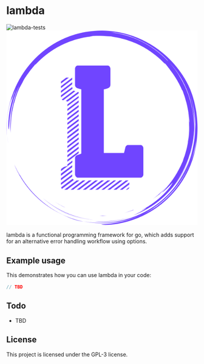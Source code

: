 # lambda

![lambda-tests](https://github.com/4thel00z/lambda/workflows/Test/badge.svg)
![lambda-logo](https://github.com/4thel00z/lambda/raw/assets/logo.svg)

lambda is a functional programming framework for go, which adds support for an alternative error handling workflow using options.

## Example usage

This demonstrates how you can use lambda in your code: 

```go
// TBD
```

## Todo

* TBD

## License

This project is licensed under the GPL-3 license.
